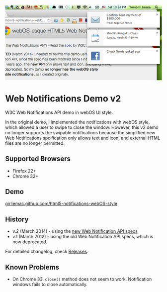 ![screenshot](images/screenshot.png)

# Web Notifications Demo v2

W3C Web Notifications API demo in webOS UI style.

In the original demo, I implemented the notifications with webOS style, which allowed a user to swipe to close the window. However, this v2 demo no longer supports the swipable notifications because the simplified new Web Notifications spcification only allows text and icon, and external HTML files are no longer permitted.

## Supported Browsers

- Firefox 22+
- Chrome 32+

## Demo

[girliemac.github.com/html5-notifications-webOS-style](http://girliemac.github.com/html5-notifications-webOS-style)

## History

- v.2 (March 2014) - using the [new Web Notification API specs](http://www.w3.org/TR/notifications)
- v.1 (March 2012) - using the old Web Notification API specs, which is now deprecated.

For detailed changelog, check [Releases](https://github.com/girliemac/html5-notifications-webOS-style/releases).

## Known Problems

- On Chrome 33, `close()` method does not seem to work. Notification windows fails to close automatically. 
